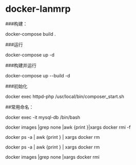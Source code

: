 # docker-lanmrp

###构建：

docker-compose build .

###运行

docker-compose up -d

###构建并运行

docker-compose up --build -d

###初始化

docker exec  httpd-php /usr/local/bin/composer_start.sh

##常用命名：


docker exec -it mysql-db  /bin/bash


docker images |grep none |awk {print }|xargs docker rmi -f


docker ps -a | awk {print } | xargs docker rm


docker ps -a | awk {print } | xargs docker rm


docker images |grep none |xargs docker rmi

